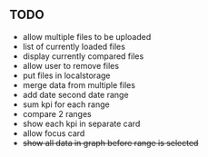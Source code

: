 ## TODO

- allow multiple files to be uploaded
- list of currently loaded files
- display currently compared files
- allow user to remove files
- put files in localstorage
- merge data from multiple files
- add date second date range
- sum kpi for each range
- compare 2 ranges
- show each kpi in separate card
- allow focus card
- ~~show all data in graph before range is selected~~
